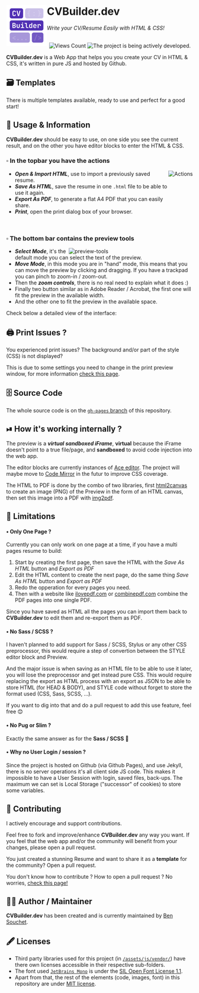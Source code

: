 # CVBuilder.dev <img src="https://raw.githubusercontent.com/BenSouchet/cvbuilder.dev/main/assets/logo-220x220.png" align="left" title="CVBuilder.dev" width="110" height="110">
_Write your CV/Resume Easily with HTML & CSS!_
<br />
<br />
<p align="center">
  <img src="https://visitor-badge.glitch.me/badge?page_id=BenSouchet.cvbuilder&left_text=Views" alt="Views Count" />
  <img src="https://www.repostatus.org/badges/latest/active.svg" alt="The project is being actively developed." />
</p>

**CVBuilder.dev** is a Web App that helps you you create your CV in HTML & CSS, it's written in pure JS and hosted by Github.

## 🗃 Templates
There is multiple templates available, ready to use and perfect for a good start!

## 📌 Usage & Information
**CVBuilder.dev** should be easy to use, on one side you see the current result, and on the other you have editor blocks to enter the HTML & CSS.

### ▫️ In the topbar you have the **actions**

<img src="https://user-images.githubusercontent.com/17025808/172841015-23bc4683-90b3-423b-a9c6-23d8e7ac3dc5.png" align="right" title="Actions" height="140">

- _**Open & Import HTML**_, use to import a previously saved resume.
- _**Save As HTML**_, save the resume in one `.html` file to be able to use it again.
- _**Export As PDF**_, to generate a flat A4 PDF that you can easily share.
- _**Print**_, open the print dialog box of your browser.
<br />

### ▫️ The bottom bar contains the **preview tools**

<img src="https://user-images.githubusercontent.com/17025808/172842122-7eff917f-d691-4e3c-bc53-4794b4a9c5a6.png" align="right" title="preview-tools" width="335">

- _**Select Mode**_, it's the default mode you can select the text of the preview.
- _**Move Mode**_, in this mode you are in "hand" mode, this means that you can move the preview by clicking and dragging. If you have a trackpad you can pinch to zoom-in / zoom-out.
- Then the _**zoom controls**_, there is no real need to explain what it does :)
- Finally two button similar as in Adobe Reader / Acrobat, the first one will fit the preview in the available width.
- And the other one to fit the preview in the available space.

Check below a detailed view of the interface:

## 🖨 Print Issues ?
You experienced print issues? The background and/or part of the style (CSS) is not displayed?

This is due to some settings you need to change in the print preview window, for more information [check this page](https://github.com/BenSouchet/cvbuilder.dev/blob/main/PRINT.md).

## 🗄 Source Code
The whole source code is on the [`gh-pages` branch](https://github.com/BenSouchet/cvbuilder.dev/tree/gh-pages) of this repository.

## ⏯ How it's working internally ?
The preview is a ***virtual sandboxed iFrame***, **virtual** because the iFrame doesn't point to a true file/page, and **sandboxed** to avoid code injection into the web app.

The editor blocks are currently instances of [Ace editor](https://github.com/ajaxorg/ace). The project will maybe move to [Code Mirror](https://github.com/codemirror/codemirror.next/) in the futur to improve CSS coverage.

The HTML to PDF is done by the combo of two libraries, first [html2canvas](https://github.com/niklasvh/html2canvas) to create an image (PNG) of the Preview in the form of an HTML canvas, then set this image into a PDF with [img2pdf](https://github.com/BenSouchet/img2pdf).

## 🛑 Limitations
#### • Only One Page ?
Currently you can only work on one page at a time, if you have a multi pages resume to build:
1. Start by creating the first page, then save the HTML with the _Save As HTML_ button and _Export as PDF_
2. Edit the HTML content to create the next page, do the same thing _Save As HTML_ button and _Export as PDF_
3. Redo the opperation for every pages you need.
4. Then with a website like [ilovepdf.com](https://www.ilovepdf.com/merge_pdf) or [combinepdf.com](https://combinepdf.com/) combine the PDF pages into one single PDF.

Since you have saved as HTML all the pages you can import them back to **CVBuilder.dev** to edit them and re-export them as PDF.

#### • No Sass / SCSS ?
I haven't planned to add support for Sass / SCSS, Stylus or any other CSS preprocessor, this would require a step of convertion between the STYLE editor block and Preview.

And the major issue is when saving as an HTML file to be able to use it later, you will lose the preprocessor and get instead pure CSS. This would require replacing the export as HTML process with an export as JSON to be able to store HTML (for HEAD & BODY), and STYLE code without forget to store the format used (CSS, Sass, SCSS, ...).

If you want to dig into that and do a pull request to add this use feature, feel free 😊

#### • No Pug or Slim ?
Exactly the same answer as for the **Sass / SCSS** 🙂

#### • Why no User Login / session ?
Since the project is hosted on Github (via Github Pages), and use Jekyll, there is no server operations it's all client side JS code. This makes it impossible to have a User Session with login, saved files, back-ups. The maximum we can set is Local Storage ("successor" of cookies) to store some variables.

## 📢 Contributing
I actively encourage and support contributions.

Feel free to fork and improve/enhance **CVBuilder.dev** any way you want. If you feel that the web app and/or the community will benefit from your changes, please open a pull request.

You just created a stunning Resume and want to share it as a **template** for the community? Open a pull request.

You don't know how to contribute ? How to open a pull request ? No worries, [check this page!](https://github.com/BenSouchet/cvbuilder.dev/blob/main/CONTRIBUTING.md)

## 🧑‍💻 Author / Maintainer
**CVBuilder.dev** has been created and is currently maintained by [Ben Souchet](https://github.com/BenSouchet).

## 🖋 Licenses
- Third party libraries used for this project (in [`/assets/js/vendor/`](https://github.com/BenSouchet/cvbuilder.dev/tree/gh-pages/assets/js/vendor)) have there own licenses accessible in their respective sub-folders.
- The font used [`JetBrains Mono`](https://www.jetbrains.com/lp/mono/) is under the [SIL Open Font License 1.1](https://github.com/JetBrains/JetBrainsMono/blob/master/OFL.txt).
- Apart from that, the rest of the elements (code, images, font) in this repository are under [MIT license](https://github.com/BenSouchet/cvbuilder.dev/blob/main/LICENSE).

